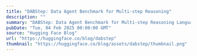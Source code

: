 ```yaml
---
title: "DABStep: Data Agent Benchmark for Multi-step Reasoning"
description: ""
summary: "DABStep: Data Agent Benchmark for Multi-step Reasoning Language models are becoming increasingly cap..."
pubDate: "Tue, 04 Feb 2025 00:00:00 GMT"
source: "Hugging Face Blog"
url: "https://huggingface.co/blog/dabstep"
thumbnail: "https://huggingface.co/blog/assets/dabstep/thumbnail.png"
---
```



